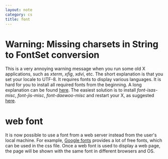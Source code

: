 ```yaml
---
layout: note
category: cs
title: font
---
```


Warning: Missing charsets in String to FontSet conversion
=========================================================

This is a very annoying warning message when you run some old X applications,
such as *xterm*, *xfig*, *xdvi*, etc. The short explanation is that you set
your locale to UTF-8. It requires fonts to display various languages. It is
hard for you to install all required fonts from the beginning. A long
explanation can be found
[here](http://www.holoweb.net/~liam/fonts/common-linux-font-problems.html). The
easiest solution is to install *font-isas-misc*, *font-jis-misc*,
*font-daewoo-misc* and restart your X, as suggested
[here](https://cygwin.com/ml/cygwin-xfree/2010-08/msg00006.html).

web font
========

It is now possible to use a font from a web server instead from the user\'s
local machine. For example, [Google fonts](https://www.google.com/fonts)
provides a lot of free fonts, which can be used in the css file. Once a web
font is used to display a web page, the page will be shown with the same font
in different browsers and OS.
